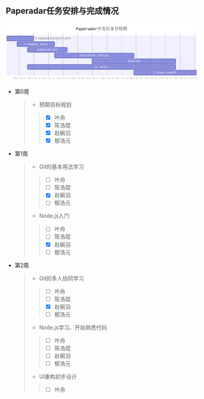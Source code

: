 ## Paperadar任务安排与完成情况
![Gantt](./images/Gantt.png)

* 第0周
    > + 预期目标规划
    > > - [x] 叶舟
    > > - [x] 陈浩琨
    > > - [x] 赵婉羽
    > > - [x] 郁浩元
* 第1周
    > + Git的基本用法学习
    > > - [ ] 叶舟
    > > - [ ] 陈浩琨
    > > - [x] 赵婉羽
    > > - [ ] 郁浩元
    > + Node.js入门
    > > - [ ] 叶舟
    > > - [ ] 陈浩琨
    > > - [x] 赵婉羽
    > > - [ ] 郁浩元
* 第2周
    > + Git的多人协同学习
    > > - [ ] 叶舟
    > > - [ ] 陈浩琨
    > > - [x] 赵婉羽
    > > - [ ] 郁浩元
    > + Node.js学习、开始熟悉代码
    > > - [ ] 叶舟
    > > - [ ] 陈浩琨
    > > - [ ] 赵婉羽
    > > - [ ] 郁浩元
    > + UI重构初步设计
    > > - [ ] 叶舟
